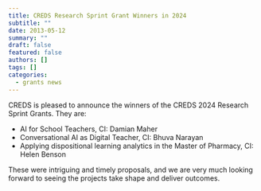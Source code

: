 ```yaml
---
title: CREDS Research Sprint Grant Winners in 2024
subtitle: ""
date: 2013-05-12
summary: ""
draft: false
featured: false
authors: []
tags: []
categories:
  - grants news
---
```

CREDS is pleased to announce the winners of the CREDS 2024 Research Sprint Grants. They are: 

* AI for School Teachers, CI: ⁠Damian Maher
* ⁠Conversational AI as Digital Teacher, CI: ⁠Bhuva Narayan
* ⁠Applying dispositional learning analytics in the Master of Pharmacy, CI: ⁠Helen Benson

These were intriguing and timely proposals, and we are very much looking forward to seeing the projects take shape and deliver outcomes.
